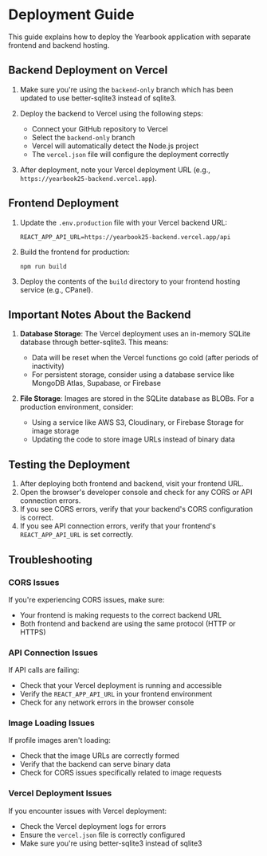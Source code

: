 # Deployment Guide

This guide explains how to deploy the Yearbook application with separate frontend and backend hosting.

## Backend Deployment on Vercel

1. Make sure you're using the `backend-only` branch which has been updated to use better-sqlite3 instead of sqlite3.

2. Deploy the backend to Vercel using the following steps:
   - Connect your GitHub repository to Vercel
   - Select the `backend-only` branch
   - Vercel will automatically detect the Node.js project
   - The `vercel.json` file will configure the deployment correctly

3. After deployment, note your Vercel deployment URL (e.g., `https://yearbook25-backend.vercel.app`).

## Frontend Deployment

1. Update the `.env.production` file with your Vercel backend URL:
   ```
   REACT_APP_API_URL=https://yearbook25-backend.vercel.app/api
   ```

2. Build the frontend for production:
   ```
   npm run build
   ```

3. Deploy the contents of the `build` directory to your frontend hosting service (e.g., CPanel).

## Important Notes About the Backend

1. **Database Storage**: The Vercel deployment uses an in-memory SQLite database through better-sqlite3. This means:
   - Data will be reset when the Vercel functions go cold (after periods of inactivity)
   - For persistent storage, consider using a database service like MongoDB Atlas, Supabase, or Firebase

2. **File Storage**: Images are stored in the SQLite database as BLOBs. For a production environment, consider:
   - Using a service like AWS S3, Cloudinary, or Firebase Storage for image storage
   - Updating the code to store image URLs instead of binary data

## Testing the Deployment

1. After deploying both frontend and backend, visit your frontend URL.
2. Open the browser's developer console and check for any CORS or API connection errors.
3. If you see CORS errors, verify that your backend's CORS configuration is correct.
4. If you see API connection errors, verify that your frontend's `REACT_APP_API_URL` is set correctly.

## Troubleshooting

### CORS Issues
If you're experiencing CORS issues, make sure:
- Your frontend is making requests to the correct backend URL
- Both frontend and backend are using the same protocol (HTTP or HTTPS)

### API Connection Issues
If API calls are failing:
- Check that your Vercel deployment is running and accessible
- Verify the `REACT_APP_API_URL` in your frontend environment
- Check for any network errors in the browser console

### Image Loading Issues
If profile images aren't loading:
- Check that the image URLs are correctly formed
- Verify that the backend can serve binary data
- Check for CORS issues specifically related to image requests

### Vercel Deployment Issues
If you encounter issues with Vercel deployment:
- Check the Vercel deployment logs for errors
- Ensure the `vercel.json` file is correctly configured
- Make sure you're using better-sqlite3 instead of sqlite3
